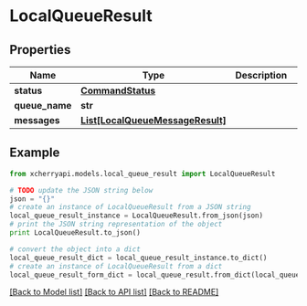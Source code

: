 # LocalQueueResult


## Properties
Name | Type | Description | Notes
------------ | ------------- | ------------- | -------------
**status** | [**CommandStatus**](CommandStatus.md) |  | 
**queue_name** | **str** |  | 
**messages** | [**List[LocalQueueMessageResult]**](LocalQueueMessageResult.md) |  | [optional] 

## Example

```python
from xcherryapi.models.local_queue_result import LocalQueueResult

# TODO update the JSON string below
json = "{}"
# create an instance of LocalQueueResult from a JSON string
local_queue_result_instance = LocalQueueResult.from_json(json)
# print the JSON string representation of the object
print LocalQueueResult.to_json()

# convert the object into a dict
local_queue_result_dict = local_queue_result_instance.to_dict()
# create an instance of LocalQueueResult from a dict
local_queue_result_form_dict = local_queue_result.from_dict(local_queue_result_dict)
```
[[Back to Model list]](../README.md#documentation-for-models) [[Back to API list]](../README.md#documentation-for-api-endpoints) [[Back to README]](../README.md)


